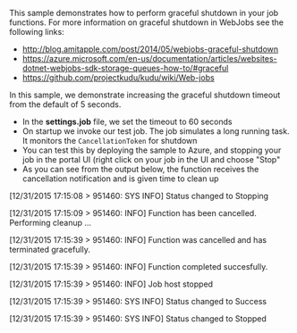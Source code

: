 This sample demonstrates how to perform graceful shutdown in your job functions. For more information on graceful shutdown in WebJobs see the following links:

* http://blog.amitapple.com/post/2014/05/webjobs-graceful-shutdown
* https://azure.microsoft.com/en-us/documentation/articles/websites-dotnet-webjobs-sdk-storage-queues-how-to/#graceful
* https://github.com/projectkudu/kudu/wiki/Web-jobs

In this sample, we demonstrate increasing the graceful shutdown timeout from the default of 5 seconds.

* In the **settings.job** file, we set the timeout to 60 seconds
* On startup we invoke our test job. The job simulates a long running task. It monitors the `CancellationToken` for shutdown
* You can test this by deploying the sample to Azure, and stopping your job in the portal UI (right click on your job in the UI and choose "Stop"
* As you can see from the output below, the function receives the cancellation notification and is given time to clean up

[12/31/2015 17:15:08 > 951460: SYS INFO] Status changed to Stopping

[12/31/2015 17:15:09 > 951460: INFO] Function has been cancelled. Performing cleanup ...

[12/31/2015 17:15:39 > 951460: INFO] Function was cancelled and has terminated gracefully.

[12/31/2015 17:15:39 > 951460: INFO] Function completed succesfully.

[12/31/2015 17:15:39 > 951460: INFO] Job host stopped

[12/31/2015 17:15:39 > 951460: SYS INFO] Status changed to Success

[12/31/2015 17:15:39 > 951460: SYS INFO] Status changed to Stopped
